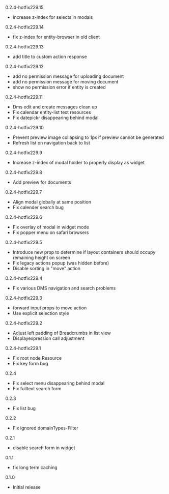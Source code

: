 0.2.4-hotfix229.15
- increase z-index for selects in modals

0.2.4-hotfix229.14
- fix z-index for entity-browser in old client

0.2.4-hotfix229.13
- add title to custom action response

0.2.4-hotfix229.12
- add no permission message for uploading document
- add no permission message for moving document
- show no permission error if entity is created

0.2.4-hotfix229.11
- Dms edit and create messages clean up
- Fix calendar entity-list text resources
- Fix datepickr disappearing behind modal

0.2.4-hotfix229.10
- Prevent preview image collapsing to 1px if preview cannot be generated
- Refresh list on navigation back to list

0.2.4-hotfix229.9
- Increase z-index of modal holder to properly display as widget

0.2.4-hotfix229.8
- Add preview for documents

0.2.4-hotfix229.7
- Align modal globally at same position
- Fix calender search bug

0.2.4-hotfix229.6
- Fix overlay of modal in widget mode
- Fix popper menu on safari browsers

0.2.4-hotfix229.5
- Introduce new prop to determine if layout containers should occupy remaining height on screen
- Fix legacy actions popup (was hidden before)
- Disable sorting in "move" action

0.2.4-hotfix229.4
- Fix various DMS navigation and search problems

0.2.4-hotfix229.3
- forward input props to move action
- Use explicit selection style

0.2.4-hotfix229.2
- Adjust left padding of Breadcrumbs in list view
- Displayexpression call adjustment

0.2.4-hotfix229.1
- Fix root node Resource
- Fix key form bug

0.2.4
- Fix select menu disappearing behind modal
- Fix fulltext search form

0.2.3
- Fix list bug

0.2.2
- Fix ignored domainTypes-Filter

0.2.1
- disable search form in widget

0.1.1
- fix long term caching

0.1.0
- Initial release
